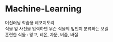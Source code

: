 # Machine-Learning
머신러닝 학습용 레포지토리<br>
식물 잎 사진을 입력하면 무슨 식물의 잎인지 분류하는 모델<br>
훈련한 식물 : 망고, 레몬, 자문, 버즘, 바질<br>
